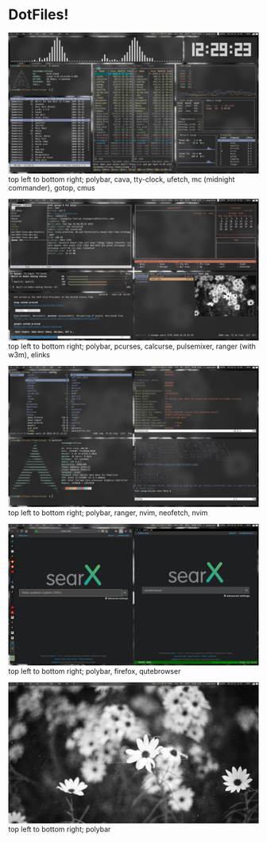 # DotFiles!

![alt text](https://raw.githubusercontent.com/Im-Nameless/DotFiles/master/2018-10-21_12-29-23.png)
top left to bottom right; polybar, cava, tty-clock, ufetch, mc (midnight commander), gotop, cmus

![alt text](https://raw.githubusercontent.com/Im-Nameless/DotFiles/master/2018-10-21_12-29-57.png)
top left to bottom right; polybar, pcurses, calcurse, pulsemixer, ranger (with w3m), elinks

![alt text](https://raw.githubusercontent.com/Im-Nameless/DotFiles/master/2018-10-21_12-29-32.png)
top left to bottom right; polybar, ranger, nvim, neofetch, nvim

![alt text](https://raw.githubusercontent.com/Im-Nameless/DotFiles/master/2018-10-21_12-33-06.png)
top left to bottom right; polybar, firefox, qutebrowser

![alt text](https://raw.githubusercontent.com/Im-Nameless/DotFiles/master/2018-10-21_12-37-53.png)
top left to bottom right; polybar

